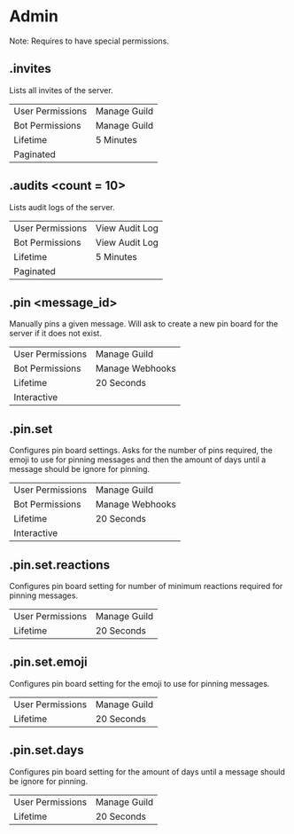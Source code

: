 # Admin

Note: Requires to have special permissions.

## .invites

Lists all invites of the server.

|||
|---|---|
|User Permissions|Manage Guild|
|Bot Permissions|Manage Guild|
|Lifetime|5 Minutes|
|Paginated||

## .audits <count = 10>

Lists audit logs of the server.

|||
|---|---|
|User Permissions|View Audit Log|
|Bot Permissions|View Audit Log|
|Lifetime|5 Minutes|
|Paginated||

## .pin <message_id>

Manually pins a given message. Will ask to create a new pin board for the server if it does not exist.

|||
|---|---|
|User Permissions|Manage Guild|
|Bot Permissions|Manage Webhooks|
|Lifetime|20 Seconds|
|Interactive||

## .pin.set

Configures pin board settings. Asks for the number of pins required, the emoji to use for pinning messages and then the
amount of days until a message should be ignore for pinning.

|||
|---|---|
|User Permissions|Manage Guild|
|Bot Permissions|Manage Webhooks|
|Lifetime|20 Seconds|
|Interactive||

## .pin.set.reactions

Configures pin board setting for number of minimum reactions required for pinning messages.

|||
|---|---|
|User Permissions|Manage Guild|
|Lifetime|20 Seconds|

## .pin.set.emoji

Configures pin board setting for the emoji to use for pinning messages.

|||
|---|---|
|User Permissions|Manage Guild|
|Lifetime|20 Seconds|

## .pin.set.days

Configures pin board setting for the amount of days until a message should be ignore for pinning.

|||
|---|---|
|User Permissions|Manage Guild|
|Lifetime|20 Seconds|

